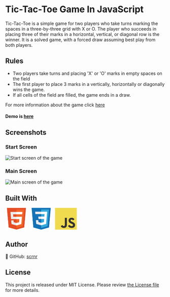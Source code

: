 # Tic-Tac-Toe Game In JavaScript

Tic-Tac-Toe is a simple game for two players who take turns marking the spaces in a three-by-three grid with X or O. The player who succeeds in placing three of their marks in a horizontal, vertical, or diagonal row is the winner. It is a solved game, with a forced draw assuming best play from both players.

## Rules

* Two players take turns and placing 'X' or 'O' marks in empty spaces on the field
* The first player to place 3 marks in a vertically, horizontally or diagonally wins the game.
* If all cells of the field are filled, the game ends in a draw.

For more information about the game click [here](https://en.wikipedia.org/wiki/Tic-tac-toe)

#### Demo is [here](https://scrnr.github.io/Tic-Tac-Toe-Game-JS/)

## Screenshots

### Start Screen

![Start screen of the game](https://github.com/scrnr/Tic-Tac-Toe-Js/blob/main/screenshots/Start%20screen.png)

### Main Screen

![Main screen of the game](https://github.com/scrnr/Tic-Tac-Toe-Js/blob/main/screenshots/Main%20screen.png)

## Built With
<div>
  <img src='https://github.com/devicons/devicon/blob/master/icons/html5/html5-original.svg' title='HTML5' width='70' height='70'>&nbsp
  <img src='https://github.com/devicons/devicon/blob/master/icons/css3/css3-original.svg' title='CSS3' width='70' height='70'>&nbsp
  <img src='https://github.com/devicons/devicon/blob/master/icons/javascript/javascript-original.svg' title='JavaScript' width='70' height='70'>&nbsp
</div>

## Author
👤 GitHub: [scrnr](https://github.com/scrnr)

## License

This project is released under MIT License. Please review [the License file](https://github.com/scrnr/Tic-Tac-Toe-Js/blob/main/LICENSE) for more details.
